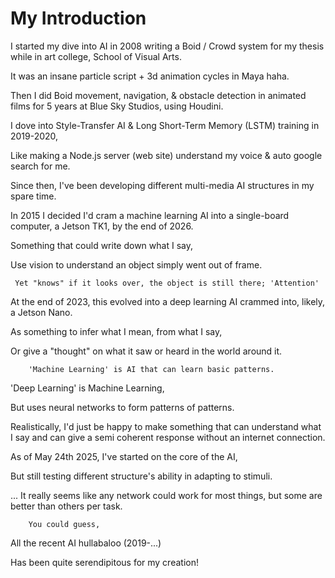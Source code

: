 # My Introduction

I started my dive into AI in 2008 writing a Boid / Crowd system for my thesis while in art college, School of Visual Arts.
      
   It was an insane particle script + 3d animation cycles in Maya haha.
      
Then I did Boid movement, navigation, & obstacle detection in animated films for 5 years at Blue Sky Studios, using Houdini.

I dove into Style-Transfer AI & Long Short-Term Memory (LSTM) training in 2019-2020,
      
   Like making a Node.js server (web site) understand my voice & auto google search for me.

Since then, I've been developing different multi-media AI structures in my spare time.

In 2015 I decided I'd cram a machine learning AI into a single-board computer, a Jetson TK1, by the end of 2026.
      
   Something that could write down what I say,
      
   Use vision to understand an object simply went out of frame.
      
     Yet "knows" if it looks over, the object is still there; 'Attention'

At the end of 2023, this evolved into a deep learning AI crammed into, likely, a Jetson Nano.
      
   As something to infer what I mean, from what I say,
      
   Or give a "thought" on what it saw or heard in the world around it.

        'Machine Learning' is AI that can learn basic patterns.
        
'Deep Learning' is Machine Learning,
        
But uses neural networks to form patterns of patterns.

Realistically, I'd just be happy to make something that can understand what I say and can give a semi coherent response without an internet connection.

As of May 24th 2025, I've started on the core of the AI,
      
   But still testing different structure's ability in adapting to stimuli.
      
   ... It really seems like any network could work for most things, but some are better than others per task.

        You could guess,
        
All the recent AI hullabaloo (2019-...)
        
Has been quite serendipitous for my creation!